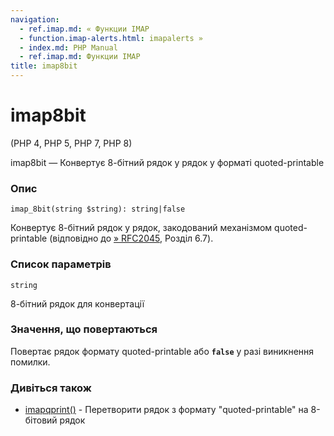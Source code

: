 ```yaml
---
navigation:
  - ref.imap.md: « Функции IMAP
  - function.imap-alerts.html: imapalerts »
  - index.md: PHP Manual
  - ref.imap.md: Функции IMAP
title: imap8bit
---
```

# imap8bit

(PHP 4, PHP 5, PHP 7, PHP 8)

imap8bit — Конвертує 8-бітний рядок у рядок у форматі quoted-printable

### Опис

```methodsynopsis
imap_8bit(string $string): string|false
```

Конвертує 8-бітний рядок у рядок, закодований механізмом quoted-printable (відповідно до [» RFC2045](http://www.faqs.org/rfcs/rfc2045), Розділ 6.7).

### Список параметрів

`string`

8-бітний рядок для конвертації

### Значення, що повертаються

Повертає рядок формату quoted-printable або **`false`** у разі виникнення помилки.

### Дивіться також

-   [imapqprint()](function.imap-qprint.html) - Перетворити рядок з формату "quoted-printable" на 8-бітовий рядок
